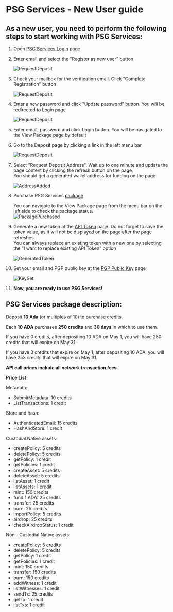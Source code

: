 # PSG Services - New User guide

## As a new user, you need to perform the following steps to start working with PSG Services:

1. Open [PSG Services Login](https://psg.iog.services/) page
2. Enter email and select the "Register as new user" button  
   
   ![RequestDeposit](./pictures/login_page.png)
3. Check your mailbox for the verification email. Click "Complete Registration" button  
   
   ![RequestDeposit](./pictures/user_registration.png)
4. Enter a new password and click "Update password" button. You will be redirected to Login page
   
   ![RequestDeposit](./pictures/finish_registration.png)
5. Enter email, password and click Login button. You will be navigated to the View Package page by default
6. Go to the Deposit page by clicking a link in the left menu bar  
   
   ![RequestDeposit](./pictures/request-address.png)

7. Select "Request Deposit Address". Wait up to one minute and update the page content by clicking the refresh button on the page.  
   You should get a generated wallet address for funding on the page  
   
   ![AddressAdded](./pictures/address-added.png)
   
8. Purchase PSG Services [package](#psg-services-package-description)

   You can navigate to the View Package page from the menu bar on the left side to check the package status.  
   ![PackagePurchased](./pictures/package-purchased.png)


9. Generate a new token at the [API Token](https://psg.iog.services/apitokens) page. Do not forget to save the token value, as it will not be displayed on the page after the page refreshes.  
    You can always replace an existing token with a new one by selecting the "I want to replace existing API Token" option  
   
    ![GeneratedToken](./pictures/generated-token.png)


10. Set your email and PGP public key at the [PGP Public Key](https://psg.iog.services/pgppublickey) page  
    
    ![KeySet](./pictures/key-set.png)

11. **Now, you are ready to use PSG Services!**

## PSG Services package description:
Deposit **10 Ada** (or multiples of 10) to purchase credits.

Each **10 ADA** purchases **250 credits** and **30 days** in which to use them.

If you have 0 credits, after depositing 10 ADA on May 1, you will have 250 credits that will expire on May 31.

If you have 3 credits that expire on May 1, after depositing 10 ADA, you will have 253 credits that will expire on May 31.

**API call prices include all network transaction fees.**

**Price List:**

Metadata:

- SubmitMetadata: 10 credits
- ListTransactions: 1 credit

Store and hash:

- AuthenticatedEmail: 15 credits
- HashAndStore: 1 credit

Custodial Native assets:

- createPolicy: 5 credits
- deletePolicy: 5 credits
- getPolicy: 1 credit
- getPolicies: 1 credit
- createAsset: 5 credits
- deleteAsset: 5 credits
- listAsset: 1 credit
- listAssets: 1 credit
- mint: 150 credits
- fund 1 ADA: 25 credits
- transfer: 25 credits
- burn: 25 credits
- importPolicy: 5 credits
- airdrop: 25 credits
- checkAirdropStatus: 1 credit

Non - Custodial Native assets:

- createPolicy: 5 credits
- deletePolicy: 5 credits
- getPolicy: 1 credit
- getPolicies: 1 credit
- mint: 150 credits
- transfer: 150 credits
- burn: 150 credits
- addWitness: 1 credit
- listWitnesses: 1 credit
- sendTx: 25 credits
- getTx: 1 credit
- listTxs: 1 credit